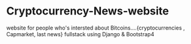 # Cryptocurrency-News-website
website for people who's intersted about Bitcoins....{cryptocurrencies , Capmarket, last news} fullstack using Django &amp; Bootstrap4
